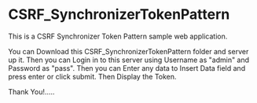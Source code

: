 # CSRF_SynchronizerTokenPattern
This is a CSRF Synchronizer Token Pattern sample web application.

You can Download this CSRF_SynchronizerTokenPattern folder and server up it.
Then you can Login in to this server using Username as "admin" and Password as "pass".
Then you can Enter any data to Insert Data field and press enter or click submit.
Then Display the Token.


Thank You!.....

